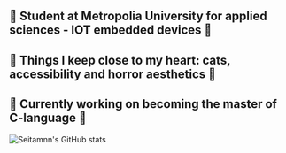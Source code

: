 ## 🖤 Student at Metropolia University for applied sciences - IOT embedded devices 🖤
## 🖤 Things I keep close to my heart:  cats, accessibility and horror aesthetics 🖤
## 🖤 Currently working on becoming the master of C-language 🖤

  ![Seitamnn's GitHub stats](https://github-readme-stats.vercel.app/api?username=seitamnn&rank_icon=github&show_icons=true&theme=tokyonight) 

